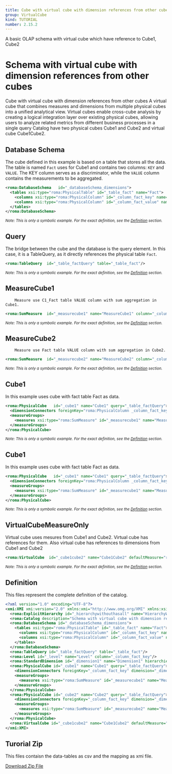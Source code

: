 ```yaml
---
title: Cube with virtual cube with dimension references from other cubes
group: VirtualCube
kind: TUTORIAL
number: 2.15.2
---
```

A basic OLAP schema with virtual cube which have reference to Cube1, Cube2


# Schema with virtual cube with dimension references from other cubes

Cube with virtual cube with dimension references from other cubes
A virtual cube that combines measures and dimensions from multiple physical cubes into a unified analytical view.
Virtual cubes enable cross-cube analysis by creating a logical integration layer over existing physical cubes,
allowing users to analyze related metrics from different business processes in a single query
Catalog have two physical cubes Cube1 and Cube2 and virtual cube Cube1Cube2.


## Database Schema

The cube defined in this example is based on a table that stores all the data.
The table is named `Fact` uses for Cube1 and contains two columns: `KEY` and `VALUE`.
The KEY column serves as a discriminator, while the `VALUE` column contains the measurements to be aggregated.


```xml
<roma:DatabaseSchema   id="_databaseSchema_dimensions">
  <tables xsi:type="roma:PhysicalTable" id="_table_fact" name="Fact">
    <columns xsi:type="roma:PhysicalColumn" id="_column_fact_key" name="KEY"/>
    <columns xsi:type="roma:PhysicalColumn" id="_column_fact_value" name="VALUE" type="Integer"/>
  </tables>
</roma:DatabaseSchema>

```
*<small>Note: This is only a symbolic example. For the exact definition, see the [Definition](#definition) section.</small>*
## Query

The bridge between the cube and the database is the query element. In this case, it is a TableQuery,
as it directly references the physical table `Fact`.


```xml
<roma:TableQuery  id="_table_factQuery" table="_table_fact"/>

```
*<small>Note: This is only a symbolic example. For the exact definition, see the [Definition](#definition) section.</small>*
## MeasureCube1

        Measure use C1_Fact table VALUE column with sum aggregation in Cube1.


```xml
<roma:SumMeasure  id="_measurecube1" name="MeasureCube1" column="_column_fact_value"/>

```
*<small>Note: This is only a symbolic example. For the exact definition, see the [Definition](#definition) section.</small>*
## MeasureCube2

        Measure use Fact table VALUE column with sum aggregation in Cube2.


```xml
<roma:SumMeasure  id="_measurecube2" name="MeasureCube2" column="_column_fact_value"/>

```
*<small>Note: This is only a symbolic example. For the exact definition, see the [Definition](#definition) section.</small>*
## Cube1

In this example uses cube with fact table Fact as data.


```xml
<roma:PhysicalCube   id="_cube1" name="Cube1" query="_table_factQuery">
  <dimensionConnectors foreignKey="roma:PhysicalColumn _column_fact_key" dimension="roma:StandardDimension _dimension1" overrideDimensionName="Cube1Dimension1" id="_dc_cube1Dimension1"/>
  <measureGroups>
    <measures xsi:type="roma:SumMeasure" id="_measurecube1" name="MeasureCube1" column="_column_fact_value"/>
  </measureGroups>
</roma:PhysicalCube>

```
*<small>Note: This is only a symbolic example. For the exact definition, see the [Definition](#definition) section.</small>*
## Cube1

In this example uses cube with fact table Fact as data.


```xml
<roma:PhysicalCube   id="_cube1" name="Cube1" query="_table_factQuery">
  <dimensionConnectors foreignKey="roma:PhysicalColumn _column_fact_key" dimension="roma:StandardDimension _dimension1" overrideDimensionName="Cube1Dimension1" id="_dc_cube1Dimension1"/>
  <measureGroups>
    <measures xsi:type="roma:SumMeasure" id="_measurecube1" name="MeasureCube1" column="_column_fact_value"/>
  </measureGroups>
</roma:PhysicalCube>

```
*<small>Note: This is only a symbolic example. For the exact definition, see the [Definition](#definition) section.</small>*
## VirtualCubeMeasureOnly

Virtual cube uses mesures from Cube1 and Cube2. Virtual cube has references for them.
Also virtual cube has references to dimensions from Cube1 and Cube2


```xml
<roma:VirtualCube  id="_cube1cube2" name="Cube1Cube2" defaultMeasure="roma:SumMeasure _measurecube1" dimensionConnectors="_dc_cube1Dimension1 _dc_cube2Dimension1" referencedMeasures="roma:SumMeasure _measurecube1 roma:SumMeasure _measurecube2"/>

```
*<small>Note: This is only a symbolic example. For the exact definition, see the [Definition](#definition) section.</small>*

## Definition

This files represent the complete definition of the catalog.

```xml
<?xml version="1.0" encoding="UTF-8"?>
<xmi:XMI xmi:version="2.0" xmlns:xmi="http://www.omg.org/XMI" xmlns:xsi="http://www.w3.org/2001/XMLSchema-instance" xmlns:roma="https://www.daanse.org/spec/org.eclipse.daanse.rolap.mapping">
  <roma:ExplicitHierarchy id="_hierarchywithouthasall" name="HierarchyWithoutHasAll" hasAll="false" primaryKey="_column_fact_key" query="_table_factQuery" levels="_level"/>
  <roma:Catalog description="Schema with virtual cube with dimension references from other cubes" name="Cube with virtual cube with dimension references from other cubes" cubes="_cube1 _cube2 _cube1cube2" dbschemas="_databaseSchema_dimensions"/>
  <roma:DatabaseSchema id="_databaseSchema_dimensions">
    <tables xsi:type="roma:PhysicalTable" id="_table_fact" name="Fact">
      <columns xsi:type="roma:PhysicalColumn" id="_column_fact_key" name="KEY"/>
      <columns xsi:type="roma:PhysicalColumn" id="_column_fact_value" name="VALUE" type="Integer"/>
    </tables>
  </roma:DatabaseSchema>
  <roma:TableQuery id="_table_factQuery" table="_table_fact"/>
  <roma:Level id="_level" name="Level" column="_column_fact_key"/>
  <roma:StandardDimension id="_dimension1" name="Dimension1" hierarchies="_hierarchywithouthasall"/>
  <roma:PhysicalCube id="_cube1" name="Cube1" query="_table_factQuery">
    <dimensionConnectors foreignKey="_column_fact_key" dimension="_dimension1" overrideDimensionName="Cube1Dimension1" id="_dc_cube1Dimension1"/>
    <measureGroups>
      <measures xsi:type="roma:SumMeasure" id="_measurecube1" name="MeasureCube1" column="_column_fact_value"/>
    </measureGroups>
  </roma:PhysicalCube>
  <roma:PhysicalCube id="_cube2" name="Cube2" query="_table_factQuery">
    <dimensionConnectors foreignKey="_column_fact_key" dimension="_dimension1" overrideDimensionName="Cube2Dimension1" id="_dc_cube2Dimension1"/>
    <measureGroups>
      <measures xsi:type="roma:SumMeasure" id="_measurecube2" name="MeasureCube2" column="_column_fact_value"/>
    </measureGroups>
  </roma:PhysicalCube>
  <roma:VirtualCube id="_cube1cube2" name="Cube1Cube2" defaultMeasure="_measurecube1" dimensionConnectors="_dc_cube1Dimension1 _dc_cube2Dimension1" referencedMeasures="_measurecube1 _measurecube2"/>
</xmi:XMI>

```



## Turorial Zip
This files contaisn the data-tables as csv and the mapping as xmi file.

<a href="./zip/tutorial.virtualcube.dimensions.zip" download>Download Zip File</a>
